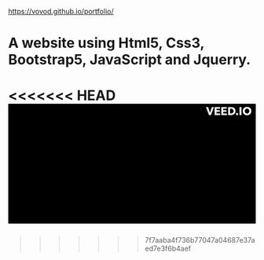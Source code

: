 https://vovod.github.io/portfolio/
# A website using Html5, Css3, Bootstrap5, JavaScript and Jquerry.
<<<<<<< HEAD
![webview](/readme/screen.gif?raw=true)
=======
>>>>>>> 7f7aaba4f736b77047a04687e37aed7e3f6b4aef
